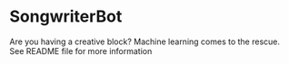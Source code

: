 # SongwriterBot
Are you having a creative block? Machine learning comes to the rescue. See README file for more information
